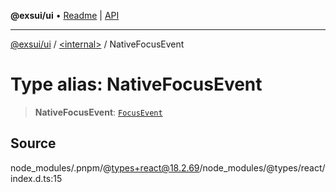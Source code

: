 **@exsui/ui** • [Readme](../../README.md) \| [API](../../globals.md)

***

[@exsui/ui](../../README.md) / [\<internal\>](../README.md) / NativeFocusEvent

# Type alias: NativeFocusEvent

> **NativeFocusEvent**: [`FocusEvent`]( https://developer.mozilla.org/docs/Web/API/FocusEvent )

## Source

node\_modules/.pnpm/@types+react@18.2.69/node\_modules/@types/react/index.d.ts:15
